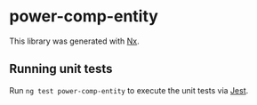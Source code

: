 # power-comp-entity

This library was generated with [Nx](https://nx.dev).

## Running unit tests

Run `ng test power-comp-entity` to execute the unit tests via [Jest](https://jestjs.io).
